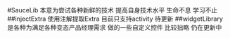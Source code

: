 #SauceLib 
本意为尝试各种新鲜的技术 提高自身技术水平 生命不息 学习不止
##injectExtra 
使用注解提取Extra 目前只支持activity 待更新
##widgetLibrary 
是各种为满足各种变态产品经理需求 做的一些自定义控件 
比较拙略  仍在更新中
